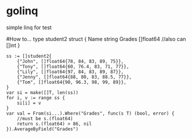 # golinq
simple linq for test

#How to...
    type student2 struct {
	     Name   string
	     Grades []float64 //also can []int
    }

	ss := []student2{
		{"John", []float64{78, 84, 83, 89, 75}},
		{"Tony", []float64{60, 76.4, 83, 71, 77}},
		{"Lily", []float64{97, 84, 83, 89, 87}},
		{"Jenny", []float64{88, 80, 83, 88.5, 77}},
		{"Tom", []float64{90, 96.3, 98, 99, 89}},
	}
	var si = make([]T, len(ss))
	for i, v := range ss {
		si[i] = v
	}
	var val = From(si...).Where("Grades", func(s T) (bool, error) {
		//must be s.(float64)
		return s.(float64) > 86, nil
	}).AverageByField("Grades")
